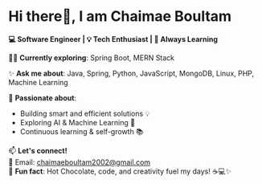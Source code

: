 # Hi there🌸, I am Chaimae Boultam  

**💻 Software Engineer | 💡 Tech Enthusiast | 🚀 Always Learning**  

👩‍💻 **Currently exploring**: Spring Boot, MERN Stack 

✨ **Ask me about**: Java, Spring, Python, JavaScript, MongoDB, Linux, PHP, Machine Learning  

🌷 **Passionate about**:  
- Building smart and efficient solutions 💡  
- Exploring AI & Machine Learning 🤖  
- Continuous learning & self-growth 📚  

📫 **Let's connect!**  
💌 Email: [chaimaeboultam2002@gmail.com](mailto:chaimaeboultam2002@gmail.com)  
💖 **Fun fact**: Hot Chocolate, code, and creativity fuel my days! ☕💻✨  
